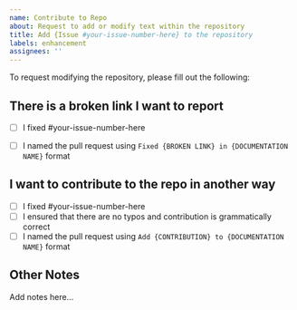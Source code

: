```yaml
---
name: Contribute to Repo
about: Request to add or modify text within the repository
title: Add {Issue #your-issue-number-here} to the repository
labels: enhancement
assignees: ''
---
```


To request modifying the repository, please fill out the following:

## There is a broken link I want to report

- [ ] I fixed #your-issue-number-here
- [ ] I named the pull request using `Fixed {BROKEN LINK} in {DOCUMENTATION NAME}` format
  
  
## I want to contribute to the repo in another way

- [ ] I fixed #your-issue-number-here
- [ ] I ensured that there are no typos and contribution is grammatically correct
- [ ] I named the pull request using `Add {CONTRIBUTION} to {DOCUMENTATION NAME}` format

## Other Notes

Add notes here...



